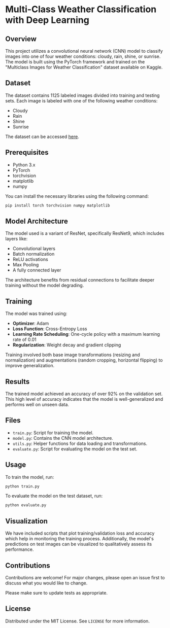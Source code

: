
# Multi-Class Weather Classification with Deep Learning

## Overview
This project utilizes a convolutional neural network (CNN) model to classify images into one of four weather conditions: cloudy, rain, shine, or sunrise. The model is built using the PyTorch framework and trained on the "Multiclass Images for Weather Classification" dataset available on Kaggle.

## Dataset
The dataset contains 1125 labeled images divided into training and testing sets. Each image is labeled with one of the following weather conditions:
- Cloudy
- Rain
- Shine
- Sunrise

The dataset can be accessed [here](https://www.kaggle.com/datasets/somesh24/multiclass-images-for-weather-classification).

## Prerequisites
- Python 3.x
- PyTorch
- torchvision
- matplotlib
- numpy

You can install the necessary libraries using the following command:
```bash
pip install torch torchvision numpy matplotlib
```

## Model Architecture
The model used is a variant of ResNet, specifically ResNet9, which includes layers like:
- Convolutional layers
- Batch normalization
- ReLU activations
- Max Pooling
- A fully connected layer

The architecture benefits from residual connections to facilitate deeper training without the model degrading.

## Training
The model was trained using:
- **Optimizer**: Adam
- **Loss Function**: Cross-Entropy Loss
- **Learning Rate Scheduling**: One-cycle policy with a maximum learning rate of 0.01
- **Regularization**: Weight decay and gradient clipping

Training involved both base image transformations (resizing and normalization) and augmentations (random cropping, horizontal flipping) to improve generalization.

## Results
The trained model achieved an accuracy of over 92% on the validation set. This high level of accuracy indicates that the model is well-generalized and performs well on unseen data.

## Files
- `train.py`: Script for training the model.
- `model.py`: Contains the CNN model architecture.
- `utils.py`: Helper functions for data loading and transformations.
- `evaluate.py`: Script for evaluating the model on the test set.

## Usage
To train the model, run:
```bash
python train.py
```
To evaluate the model on the test dataset, run:
```bash
python evaluate.py
```

## Visualization
We have included scripts that plot training/validation loss and accuracy which help in monitoring the training process. Additionally, the model's predictions on test images can be visualized to qualitatively assess its performance.

## Contributions
Contributions are welcome! For major changes, please open an issue first to discuss what you would like to change.

Please make sure to update tests as appropriate.

## License
Distributed under the MIT License. See `LICENSE` for more information.

